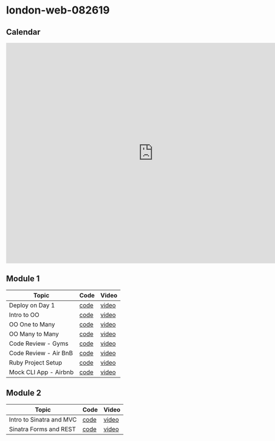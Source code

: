 # london-web-082619

## Calendar

<iframe src="https://calendar.google.com/calendar/b/0/embed?height=600&amp;wkst=1&amp;bgcolor=%23ffffff&amp;ctz=Europe%2FLondon&amp;src=ZmxhdGlyb25zY2hvb2wuY29tX3Q0cmlmYXRjb2ZvbWhiZ2MwMGczNHY2YnBvQGdyb3VwLmNhbGVuZGFyLmdvb2dsZS5jb20&amp;src=ZmxhdGlyb25zY2hvb2wuY29tX2M4ZWo2dWdsbmMxbnE2NnQ5ajlyZHBwN20wQGdyb3VwLmNhbGVuZGFyLmdvb2dsZS5jb20&amp;color=%23E4C441&amp;color=%23F6BF26&amp;mode=WEEK" style="border-width:0" width="800" height="600" frameborder="0" scrolling="no"></iframe>

## Module 1
| Topic            | Code                | Video                |
| -----            | ----                | -----                |
| Deploy on Day 1     |  [code](https://github.com/learn-co-students/london-web-082619/tree/master/01-deploy-on-day-1)    | [video](https://youtu.be/CIXCE-4Ha8c) |
| Intro to OO     |  [code](https://github.com/learn-co-students/london-web-082619/tree/master/02-intro-to-oo)    | [video](https://youtu.be/KOfOBRRsIME) |
| OO One to Many  | [code](https://github.com/learn-co-students/london-web-082619/tree/master/03-oo-one-to-many) | [video](https://youtu.be/8yR-dNcp3AE) |
| OO Many to Many  | [code](https://github.com/learn-co-students/london-web-082619/tree/master/04-oo-many-to-many) | [video](https://youtu.be/_4Xrhz91QNU) |
| Code Review - Gyms | [code](https://github.com/learn-co-students/london-web-082619/tree/master/05-code-review-gyms) | [video](https://youtu.be/fj8OnTYbUik) |
| Code Review - Air BnB | [code](https://github.com/learn-co-students/london-web-082619/tree/master/06-code-review-airbnb) | [video](https://youtu.be/ktu0ACLJzlM) |
| Ruby Project Setup | [code](https://gist.github.com/wndaiga/a7c1eb0dd1a4347fef742c0cafabcb14) | [video](https://youtu.be/fdrY8c7k4EI)|
| Mock CLI App - Airbnb | [code]() | [video](https://youtu.be/k-7ELdwjGQQ)

## Module 2
| Topic            | Code                | Video                |
| -----            | ----                | -----                |
| Intro to Sinatra and MVC | [code](https://github.com/learn-co-students/london-web-082619/tree/master/10-sinatra-mvc-intro) | [video](https://youtu.be/bc0NfFeqiKk) |
| Sinatra Forms and REST| [code](https://github.com/learn-co-students/london-web-082619/tree/master/11-sinatra-forms-rest) | [video](https://youtu.be/6-ekAw9fJEc) |
